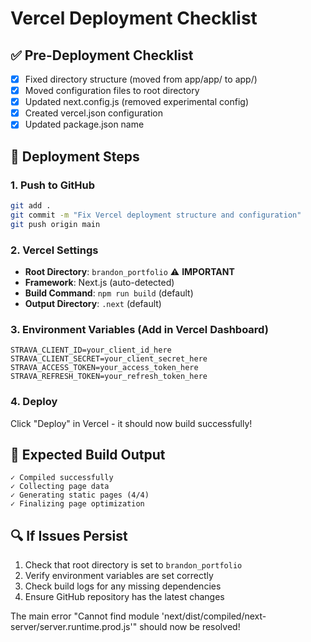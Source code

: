# Vercel Deployment Checklist

## ✅ Pre-Deployment Checklist

- [x] Fixed directory structure (moved from app/app/ to app/)
- [x] Moved configuration files to root directory
- [x] Updated next.config.js (removed experimental config)
- [x] Created vercel.json configuration
- [x] Updated package.json name

## 🚀 Deployment Steps

### 1. Push to GitHub
```bash
git add .
git commit -m "Fix Vercel deployment structure and configuration"
git push origin main
```

### 2. Vercel Settings
- **Root Directory**: `brandon_portfolio` ⚠️ **IMPORTANT**
- **Framework**: Next.js (auto-detected)
- **Build Command**: `npm run build` (default)
- **Output Directory**: `.next` (default)

### 3. Environment Variables (Add in Vercel Dashboard)
```
STRAVA_CLIENT_ID=your_client_id_here
STRAVA_CLIENT_SECRET=your_client_secret_here
STRAVA_ACCESS_TOKEN=your_access_token_here
STRAVA_REFRESH_TOKEN=your_refresh_token_here
```

### 4. Deploy
Click "Deploy" in Vercel - it should now build successfully!

## 🎯 Expected Build Output
```
✓ Compiled successfully
✓ Collecting page data
✓ Generating static pages (4/4)
✓ Finalizing page optimization
```

## 🔍 If Issues Persist
1. Check that root directory is set to `brandon_portfolio`
2. Verify environment variables are set correctly
3. Check build logs for any missing dependencies
4. Ensure GitHub repository has the latest changes

The main error "Cannot find module 'next/dist/compiled/next-server/server.runtime.prod.js'" should now be resolved!